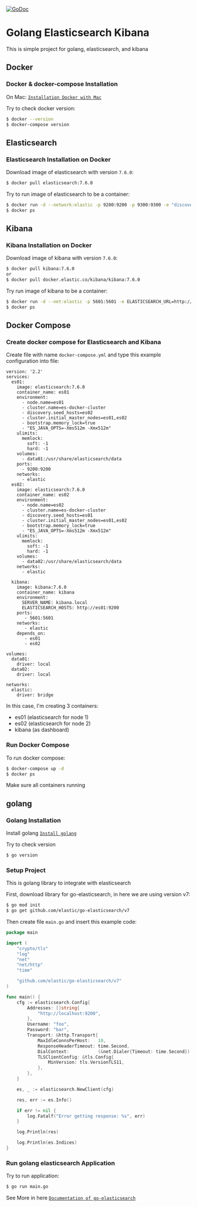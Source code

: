 [![GoDoc](https://godoc.org/github.com/elastic/go-elasticsearch?status.svg)](http://godoc.org/github.com/elastic/go-elasticsearch)

# Golang Elasticsearch Kibana
This is simple project for golang, elasticsearch, and kibana

## Docker
### Docker & docker-compose Installation
On Mac:
[`Installation Docker with Mac`](https://docs.docker.com/docker-for-mac/install/)

Try to check docker version:
```bash
$ docker --version
$ docker-compose version
```

## Elasticsearch
### Elasticsearch Installation on Docker
Download image of elasticsearch with version `7.6.0`:
```bash
$ docker pull elasticsearch:7.6.0
```

Try to run image of elasticsearch to be a container:
```bash
$ docker run -d --network:elastic -p 9200:9200 -p 9300:9300 -e "discovery.type=single-node" --name elasticsearch elasticsearch:7.6.0
$ docker ps
```

## Kibana
### Kibana Installation on Docker
Download image of kibana with version `7.6.0`:
```bash
$ docker pull kibana:7.6.0
or
$ docker pull docker.elastic.co/kibana/kibana:7.6.0
```

Try run image of kibana to be a container:
```bash
$ docker run -d --net:elastic -p 5601:5601 -e ELASTICSEARCH_URL=http://localhost:9200 --name kibana kibana:7.6.0
$ docker ps
```

## Docker Compose
### Create docker compose for Elasticsearch and Kibana
Create file with name `docker-compose.yml` and type this example configuration into file:
```
version: '2.2'
services:
  es01:
    image: elasticsearch:7.6.0
    container_name: es01
    environment:
      - node.name=es01
      - cluster.name=es-docker-cluster
      - discovery.seed_hosts=es02
      - cluster.initial_master_nodes=es01,es02
      - bootstrap.memory_lock=true
      - "ES_JAVA_OPTS=-Xms512m -Xmx512m"
    ulimits:
      memlock:
        soft: -1
        hard: -1
    volumes:
      - data01:/usr/share/elasticsearch/data
    ports:
      - 9200:9200
    networks:
      - elastic
  es02:
    image: elasticsearch:7.6.0
    container_name: es02
    environment:
      - node.name=es02
      - cluster.name=es-docker-cluster
      - discovery.seed_hosts=es01
      - cluster.initial_master_nodes=es01,es02
      - bootstrap.memory_lock=true
      - "ES_JAVA_OPTS=-Xms512m -Xmx512m"
    ulimits:
      memlock:
        soft: -1
        hard: -1
    volumes:
      - data02:/usr/share/elasticsearch/data
    networks:
      - elastic

  kibana:
    image: kibana:7.6.0
    container_name: kibana
    environment:
      SERVER_NAME: kibana.local
      ELASTICSEARCH_HOSTS: http://es01:9200
    ports: 
       - 5601:5601
    networks:
       - elastic
    depends_on:
       - es01
       - es02

volumes:
  data01:
    driver: local
  data02:
    driver: local

networks:
  elastic:
    driver: bridge
```

In this case, I'm creating 3 containers:
* es01 (elasticsearch for node 1)
* es02 (elasticsearch for node 2)
* kibana (as dashboard)

### Run Docker Compose
To run docker compose:
```bash
$ docker-compose up -d
$ docker ps
```

Make sure all containers running

## golang
### Golang Installation
Install golang [`Install golang`](https://golang.org/doc/install)

Try to check version
```bash
$ go version
```

### Setup Project
This is golang library to integrate with elasticsearch

First, download library for go-elasticsearch, in here we are using version v7:
```bash
$ go mod init
$ go get github.com/elastic/go-elasticsearch/v7
```

Then create file `main.go` and insert this example code:
```go
package main

import (
	"crypto/tls"
	"log"
	"net"
	"net/http"
	"time"

	"github.com/elastic/go-elasticsearch/v7"
)

func main() {
	cfg := elasticsearch.Config{
		Addresses: []string{
			"http://localhost:9200",
		},
		Username: "foo",
		Password: "bar",
		Transport: &http.Transport{
			MaxIdleConnsPerHost:   10,
			ResponseHeaderTimeout: time.Second,
			DialContext:           (&net.Dialer{Timeout: time.Second}).DialContext,
			TLSClientConfig: &tls.Config{
				MinVersion: tls.VersionTLS11,
			},
		},
	}

	es, _ := elasticsearch.NewClient(cfg)

	res, err := es.Info()

	if err != nil {
		log.Fatalf("Error getting response: %s", err)
	}

	log.Println(res)

	log.Println(es.Indices)
}
```

### Run golang elasticsearch Application
Try to run application:
```bash
$ go run main.go
```

See More in here [`Documentation of go-elasticsearch`](https://github.com/elastic/go-elasticsearch/)